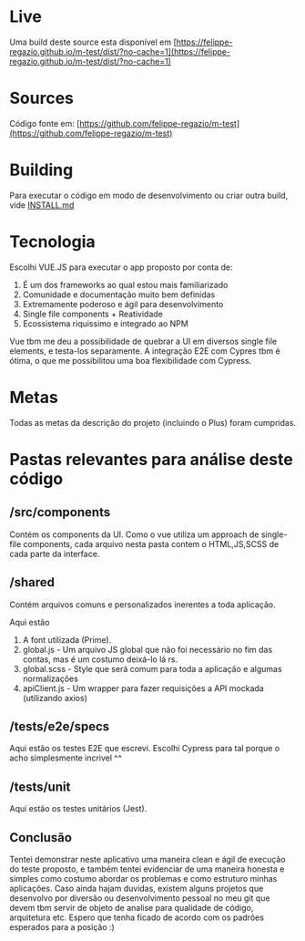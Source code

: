 # Live

Uma build deste source esta disponível em [https://felippe-regazio.github.io/m-test/dist/?no-cache=1](https://felippe-regazio.github.io/m-test/dist/?no-cache=1)

# Sources

Código fonte em:
[https://github.com/felippe-regazio/m-test](https://github.com/felippe-regazio/m-test)

# Building

Para executar o código em modo de desenvolvimento ou criar outra build, vide [INSTALL.md](https://github.com/felippe-regazio/m-test/blob/master/INSTALL.md)

# Tecnologia

Escolhi VUE.JS para executar o app proposto por conta de:

1. É um dos frameworks ao qual estou mais familiarizado
2. Comunidade e documentação muito bem definidas
3. Extremamente poderoso e ágil para desenvolvimento
4. Single file components + Reatividade
5. Ecossistema riquissimo e integrado ao NPM

Vue tbm me deu a possibilidade de quebrar a UI em diversos single file elements, e testa-los separamente.
A integração E2E com Cypres tbm é ótima, o que me possibilitou uma boa flexibilidade com Cypress.

# Metas

Todas as metas da descrição do projeto (incluindo o Plus) foram cumpridas.

# Pastas relevantes para análise deste código

## /src/components

Contém os components da UI. Como o vue utiliza um approach de single-file components, cada arquivo nesta
pasta contem o HTML,JS,SCSS de cada parte da interface.

## /shared

Contém arquivos comuns e personalizados inerentes a toda aplicação.

Aqui estão

1. A font utilizada (Prime).
2. global.js - Um arquivo JS global que não foi necessário no fim das contas, mas é um costumo deixá-lo lá rs.
2. global.scss - Style que será comum para toda a aplicação e algumas normalizações
3. apiClient.js - Um wrapper para fazer requisições a API mockada (utilizando axios)

## /tests/e2e/specs

Aqui estão os testes E2E que escrevi.
Escolhi Cypress para tal porque o acho simplesmente incrivel ^^

## /tests/unit

Aqui estão os testes unitários (Jest).

## Conclusão

Tentei demonstrar neste aplicativo uma maneira clean e ágil de execução do teste proposto, e também tentei evidenciar de uma maneira honesta e simples como costumo abordar os problemas e como estruturo minhas aplicações. Caso ainda hajam duvidas, existem alguns projetos que desenvolvo por diversão ou desenvolvimento pessoal no meu git que devem tbm servir de objeto de analise para qualidade de código, arquitetura etc. Espero que tenha ficado de acordo com os padrões esperados para a posição :)